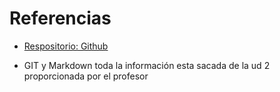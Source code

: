 # Referencias

*  [Respositorio: Github](https://www.gitkraken.com/learn/git/tutorials/what-is-a-git-repository?utm_source=chatgpt.com)

* GIT y Markdown toda la información esta sacada de la ud 2 proporcionada por el profesor
